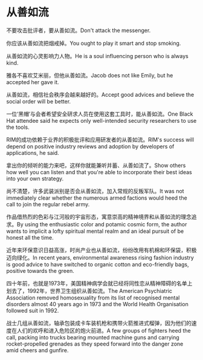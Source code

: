 # 从善如流

<p><span class="chinese">不要攻击批评者，要从善如流。</span><span class="english">Don't attack the messenger.</span></p>

<p><span class="chinese">你应该从善如流把烟戒掉。</span><span class="english">You ought to play it smart and stop smoking.</span></p>

<p><span class="chinese">从善如流的心灵影响力人物。</span><span class="english">He is a soul influencing person who is always kind.</span></p>

<p><span class="chinese">雅各不喜欢艾米丽，但他从善如流。</span><span class="english">Jacob does not like Emily, but he accepted her gave it.</span></p>

<p><span class="chinese">从善如流，相信社会秩序会越来越好的。</span><span class="english">Accept good advices and believe the social order will be better.</span></p>

<p><span class="chinese">一位‘黑帽’与会者希望安全研求人员在使用这套工具时，能从善如流。</span><span class="english">One Black Hat attendee said he expects only well-intended security researchers to use the tools.</span></p>

<p><span class="chinese">RIM的成功依赖于业界的积极批评和应用研发者的从善如流。</span><span class="english">RIM's success will depend on positive industry reviews and adoption by developers of applications, he said.</span></p>

<p><span class="chinese">拿出你的倾听的能力来吧，这样你就能兼听并蓄、从善如流了。</span><span class="english">Show others how well you can listen and that you're able to incorporate their best ideas into your own strategy.</span></p>

<p><span class="chinese">尚不清楚，许多武装派别是否会从善如流，加入常规的反叛军队。</span><span class="english">It was not immediately clear whether the numerous armed factions would heed the call to join the regular rebel army.</span></p>

<p><span class="chinese">作品借热烈的色彩与江河般的宇宙形态，寓意崇高的精神境界和从善如流的理念追求。</span><span class="english">By using the enthusiastic color and potamic cosmic form, the author wants to implicit a lofty spiritual mental realm and an ideal pursuit of be honest all the time.</span></p>

<p><span class="chinese">近年来环保意识日益高涨，时尚产业也从善如流，纷纷改用有机棉和环保袋，积极迈向绿化。</span><span class="english">In recent years, environmental awareness rising fashion industry is good advice to have switched to organic cotton and eco-friendly bags, positive towards the green.</span></p>

<p><span class="chinese">四十年前，也就是1973年，美国精神病学会就已经将同性恋从精神障碍的名单上划去了，1992年，世界卫生组织从善如流。</span><span class="english">The American Psychiatric Association removed homosexuality from its list of recognised mental disorders almost 40 years ago in 1973 and the World Health Organisation followed suit in 1992.</span></p>

<p><span class="chinese">战士几组从善如流，轴承包装成卡车装机枪和携带火箭推进式榴弹，因为他们的速度在人们的欢呼和进入危险区的炮火前进。</span><span class="english">A few groups of fighters heed the call, packing into trucks bearing mounted machine guns and carrying rocket-propelled grenades as they speed forward into the danger zone amid cheers and gunfire.</span></p>

